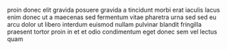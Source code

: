 proin donec elit gravida posuere gravida a tincidunt morbi erat iaculis lacus
enim donec ut a maecenas sed fermentum vitae pharetra urna sed sed eu arcu
dolor ut libero interdum euismod nullam pulvinar blandit fringilla praesent
tortor proin in et et odio condimentum eget donec sem vel lectus quam